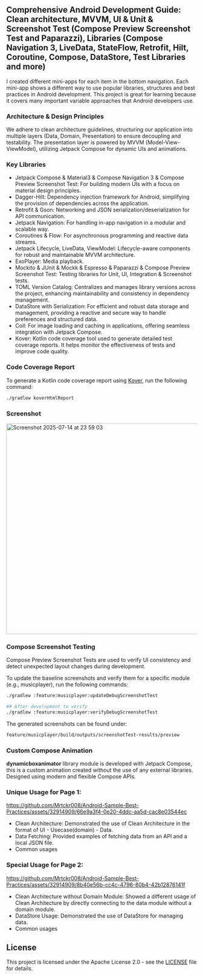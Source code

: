 ## Comprehensive Android Development Guide: Clean architecture, MVVM, UI & Unit & Screenshot Test (Compose Preview Screenshot Test and Paparazzi), Libraries (Compose Navigation 3, LiveData, StateFlow, Retrofit, Hilt, Coroutine, Compose, DataStore, Test Libraries and more)

I created different mini-apps for each item in the bottom navigation. Each mini-app shows a different way to use popular libraries, structures and best practices in Android development. This project is great for learning because it covers many important variable approaches that Android developers use.

### Architecture & Design Principles

We adhere to clean architecture guidelines, structuring our application into multiple layers (Data, Domain, Presentation) to ensure decoupling and testability. The presentation layer is powered by MVVM (Model-View-ViewModel), utilizing Jetpack Compose for dynamic UIs and animations.

### Key Libraries

- Jetpack Compose & Material3 & Compose Navigation 3 & Compose Preview Screenshot Test: For building modern UIs with a focus on material design principles.
- Dagger-Hilt: Dependency injection framework for Android, simplifying the provision of dependencies across the application.
- Retrofit & Gson: Networking and JSON serialization/deserialization for API communication.
- Jetpack Navigation: For handling in-app navigation in a modular and scalable way.
- Coroutines & Flow: For asynchronous programming and reactive data streams.
- Jetpack Lifecycle, LiveData, ViewModel: Lifecycle-aware components for robust and maintainable MVVM architecture.
- ExoPlayer: Media playback.
- Mockito & JUnit & Mockk & Espresso & Paparazzi & Compose Preview Screenshot Test: Testing libraries for Unit, UI, Integration & Screenshot tests.
- TOML Version Catalog: Centralizes and manages library versions across the project, enhancing maintainability and consistency in dependency management.
- DataStore with Serialization: For efficient and robust data storage and management, providing a reactive and secure way to handle preferences and structured data.
- Coil: For image loading and caching in applications, offering seamless integration with Jetpack Compose.
- Kover: Kotlin code coverage tool used to generate detailed test coverage reports. It helps monitor the effectiveness of tests and improve code quality.

### Code Coverage Report

To generate a Kotlin code coverage report using [Kover](https://github.com/Kotlin/kotlinx-kover), run the following command:

```bash
./gradlew koverHtmlReport
```

### Screenshot
<img width="1491" height="557" alt="Screenshot 2025-07-14 at 23 59 03" src="https://github.com/user-attachments/assets/d6b8af33-3bf0-43e5-909b-3059606c6e97" width="100%" />


### Compose Screenshot Testing

Compose Preview Screenshot Tests are used to verify UI consistency and detect unexpected layout changes during development.

To update the baseline screenshots and verify them for a specific module (e.g., musicplayer), run the following commands:

```bash
./gradlew :feature:musicplayer:updateDebugScreenshotTest

## After development to verify
./gradlew :feature:musicplayer:verifyDebugScreenshotTest
```

The generated screenshots can be found under:
```bash
feature/musicplayer/build/outputs/screenshotTest-results/preview
```

### Custom Compose Animation
**dynamicboxanimator** library module is developed with Jetpack Compose, this is a custom animation created without the use of any external libraries. Designed using modern and flexible Compose APIs.

### Unique Usage for Page 1:
https://github.com/Mrtckr008/Android-Sample-Best-Practices/assets/32914909/66e9a3f4-0e20-4ddc-aa5d-cac8e03544ec
- Clean Architecture: Demonstrated the use of Clean Architecture in the format of UI - Usecase(domain) - Data.
- Data Fetching: Provided examples of fetching data from an API and a local JSON file.
- Common usages
  
### Special Usage for Page 2:
https://github.com/Mrtckr008/Android-Sample-Best-Practices/assets/32914909/8b40e56b-cc4c-4796-80b4-42b12876141f
- Clean Architecture without Domain Module: Showed a different usage of Clean Architecture by directly connecting to the data module without a domain module.
- DataStore Usage: Demonstrated the use of DataStore for managing data.
- Common usages


## License

This project is licensed under the Apache License 2.0 - see the [LICENSE](LICENSE.txt) file for details.

